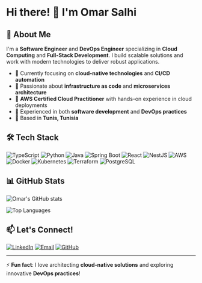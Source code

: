 # Hi there! 👋 I'm Omar Salhi

## 🚀 About Me
I'm a **Software Engineer** and **DevOps Engineer** specializing in **Cloud Computing** and **Full-Stack Development**. I build scalable solutions and work with modern technologies to deliver robust applications.

- 🔭 Currently focusing on **cloud-native technologies** and **CI/CD automation**
- 🌱 Passionate about **infrastructure as code** and **microservices architecture**
- 💼 **AWS Certified Cloud Practitioner** with hands-on experience in cloud deployments
- 🎯 Experienced in both **software development** and **DevOps practices**
- 📍 Based in **Tunis, Tunisia**

## 🛠️ Tech Stack

![TypeScript](https://img.shields.io/badge/-TypeScript-3178C6?style=flat-square&logo=typescript&logoColor=white)
![Python](https://img.shields.io/badge/-Python-3776AB?style=flat-square&logo=python&logoColor=white)
![Java](https://img.shields.io/badge/-Java-ED8B00?style=flat-square&logo=java&logoColor=white)
![Spring Boot](https://img.shields.io/badge/-Spring%20Boot-6DB33F?style=flat-square&logo=spring&logoColor=white)
![React](https://img.shields.io/badge/-React-61DAFB?style=flat-square&logo=react&logoColor=black)
![NestJS](https://img.shields.io/badge/-NestJS-E0234E?style=flat-square&logo=nestjs&logoColor=white)
![AWS](https://img.shields.io/badge/-AWS-232F3E?style=flat-square&logo=amazon-aws&logoColor=white)
![Docker](https://img.shields.io/badge/-Docker-2496ED?style=flat-square&logo=docker&logoColor=white)
![Kubernetes](https://img.shields.io/badge/-Kubernetes-326CE5?style=flat-square&logo=kubernetes&logoColor=white)
![Terraform](https://img.shields.io/badge/-Terraform-623CE4?style=flat-square&logo=terraform&logoColor=white)
![PostgreSQL](https://img.shields.io/badge/-PostgreSQL-336791?style=flat-square&logo=postgresql&logoColor=white)

## 📊 GitHub Stats

![Omar's GitHub stats](https://github-readme-stats.vercel.app/api?username=omaromarsalhi&show_icons=true&theme=tokyonight)

![Top Languages](https://github-readme-stats.vercel.app/api/top-langs/?username=omaromarsalhi&layout=compact&theme=tokyonight)

## 📫 Let's Connect!

[![LinkedIn](https://img.shields.io/badge/-LinkedIn-0077B5?style=flat-square&logo=linkedin&logoColor=white)](https://linkedin.com/in/omar-salhi-84a620229)
[![Email](https://img.shields.io/badge/-Email-D14836?style=flat-square&logo=gmail&logoColor=white)](mailto:omar.salhi.job@gmail.com)
[![GitHub](https://img.shields.io/badge/-GitHub-181717?style=flat-square&logo=github&logoColor=white)](https://github.com/omaromarsalhi)

---

⚡ **Fun fact**: I love architecting **cloud-native solutions** and exploring innovative **DevOps practices**!
